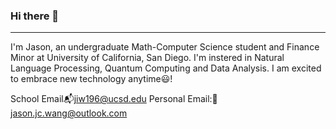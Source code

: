 ### Hi there 👋
---
I'm Jason, an undergraduate Math-Computer Science student and Finance Minor at University of California, San Diego. I'm instered in Natural Language Processing, Quantum Computing and Data Analysis. I am excited to embrace new technology anytime:smiley:!

School Email📬jiw196@ucsd.edu
Personal Email:📧jason.jc.wang@outlook.com


<!--
**coolgenerator/coolgenerator** is a ✨ _special_ ✨ repository because its `README.md` (this file) appears on your GitHub profile.

Here are some ideas to get you started:

- 🔭 I’m currently working on ...
- 🌱 I’m currently learning ...
- 👯 I’m looking to collaborate on ...
- 🤔 I’m looking for help with ...
- 💬 Ask me about ...
- 📫 How to reach me: ...
- 😄 Pronouns: ...
- ⚡ Fun fact: ...
-->
